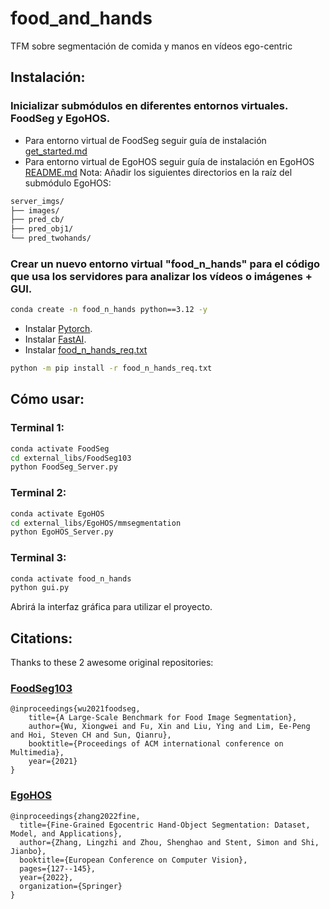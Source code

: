 # food_and_hands
TFM sobre segmentación de comida y manos en vídeos ego-centric


## Instalación:
### Inicializar submódulos en diferentes entornos virtuales. FoodSeg y EgoHOS.
- Para entorno virtual de FoodSeg seguir guía de instalación [get_started.md](external_libs/FoodSeg103/docs/get_started.md#installation)
- Para entorno virtual de EgoHOS seguir guía de instalación en EgoHOS [README.md](external_libs/EgoHOS/README.md)
Nota: Añadir los siguientes directorios en la raíz del submódulo EgoHOS:
```md
server_imgs/
├── images/
├── pred_cb/
├── pred_obj1/
└── pred_twohands/
```
### Crear un nuevo entorno virtual "food_n_hands" para el código que usa los servidores para analizar los vídeos o imágenes + GUI.
```sh
conda create -n food_n_hands python==3.12 -y
```
- Instalar [Pytorch](https://pytorch.org/).
- Instalar [FastAI](https://docs.fast.ai/).
- Instalar [food_n_hands_req.txt](food_n_hands_req.txt)
```sh
python -m pip install -r food_n_hands_req.txt
```


## Cómo usar:
### Terminal 1:
```sh
conda activate FoodSeg
cd external_libs/FoodSeg103
python FoodSeg_Server.py
```

### Terminal 2:
```sh
conda activate EgoHOS
cd external_libs/EgoHOS/mmsegmentation
python EgoHOS_Server.py
```

### Terminal 3:
```sh
conda activate food_n_hands
python gui.py
```

Abrirá la interfaz gráfica para utilizar el proyecto.


## Citations:
Thanks to these 2 awesome original repositories:

### [FoodSeg103](https://github.com/LARC-CMU-SMU/FoodSeg103-Benchmark-v1)
```
@inproceedings{wu2021foodseg,
	title={A Large-Scale Benchmark for Food Image Segmentation},
	author={Wu, Xiongwei and Fu, Xin and Liu, Ying and Lim, Ee-Peng and Hoi, Steven CH and Sun, Qianru},
	booktitle={Proceedings of ACM international conference on Multimedia},
	year={2021}
}
```

### [EgoHOS](https://github.com/owenzlz/EgoHOS)
```
@inproceedings{zhang2022fine,
  title={Fine-Grained Egocentric Hand-Object Segmentation: Dataset, Model, and Applications},
  author={Zhang, Lingzhi and Zhou, Shenghao and Stent, Simon and Shi, Jianbo},
  booktitle={European Conference on Computer Vision},
  pages={127--145},
  year={2022},
  organization={Springer}
}
```

